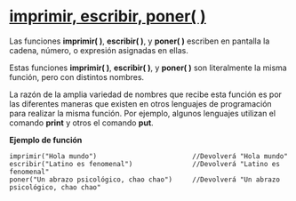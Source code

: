 
[imprimir, escribir, poner( )](#imprimirlink)
==============================================

Las funciones **imprimir( )**, **escribir( )**, y **poner( )** escriben en pantalla la cadena, número, o expresión asignadas en ellas.

Estas funciones **imprimir( )**, **escribir( )**, y **poner( )** son literalmente la misma función, pero con distintos nombres.

La razón de la amplia variedad de nombres que recibe esta función es por las diferentes maneras que existen en otros lenguajes de programación para realizar la misma función. Por ejemplo, algunos lenguajes utilizan el comando **print** y otros el comando **put**.

**Ejemplo de función**

```latino
imprimir("Hola mundo")                        //Devolverá "Hola mundo"
escribir("Latino es fenomenal")               //Devolverá "Latino es fenomenal"
poner("Un abrazo psicológico, chao chao")     //Devolverá "Un abrazo psicológico, chao chao"
```
